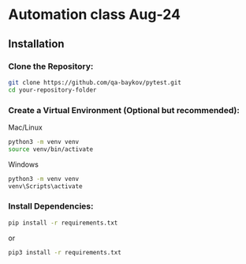 # Automation class Aug-24

## Installation

### Clone the Repository:
```bash
git clone https://github.com/qa-baykov/pytest.git
cd your-repository-folder
```

### Create a Virtual Environment (Optional but recommended):
Mac/Linux
``` bash
python3 -m venv venv
source venv/bin/activate
```

Windows
``` bash
python3 -m venv venv
venv\Scripts\activate
```

### Install Dependencies:
``` bash
pip install -r requirements.txt
```

or

``` bash
pip3 install -r requirements.txt
```

